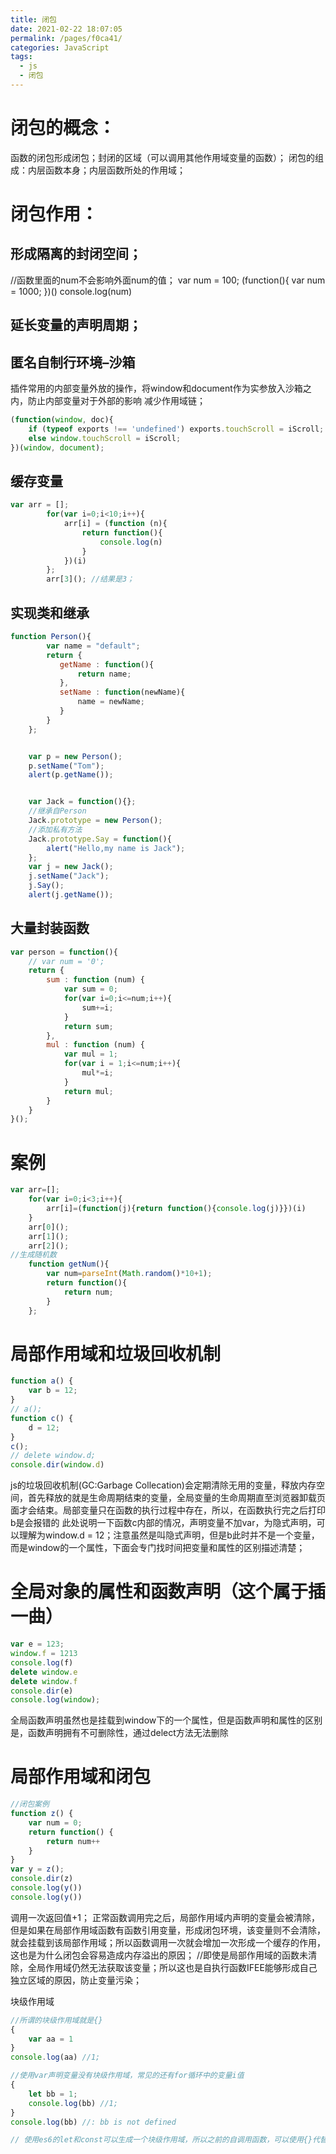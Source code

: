 ```yaml
---
title: 闭包
date: 2021-02-22 18:07:05
permalink: /pages/f0ca41/
categories: JavaScript
tags:
  - js
  - 闭包
---
```

# 闭包的概念：
函数的闭包形成闭包；封闭的区域（可以调用其他作用域变量的函数）；
闭包的组成：内层函数本身；内层函数所处的作用域；

<!-- more -->

# 闭包作用：
## 形成隔离的封闭空间；
//函数里面的num不会影响外面num的值；
var num = 100;
(function(){
    var num = 1000;
})()
console.log(num)
## 延长变量的声明周期；
## 匿名自制行环境–沙箱
插件常用的内部变量外放的操作，将window和document作为实参放入沙箱之内，防止内部变量对于外部的影响
减少作用域链；
```js
(function(window, doc){
    if (typeof exports !== 'undefined') exports.touchScroll = iScroll;
    else window.touchScroll = iScroll;
})(window, document);
```
## 缓存变量
```js
var arr = [];
        for(var i=0;i<10;i++){
            arr[i] = (function (n){
                return function(){
                    console.log(n)
                }
            })(i)
        };
        arr[3](); //结果是3；
```
## 实现类和继承
```js
function Person(){
        var name = "default";
        return {
           getName : function(){
               return name;
           },
           setName : function(newName){
               name = newName;
           }
        }
    };


    var p = new Person();
    p.setName("Tom");
    alert(p.getName());


    var Jack = function(){};
    //继承自Person
    Jack.prototype = new Person();
    //添加私有方法
    Jack.prototype.Say = function(){
        alert("Hello,my name is Jack");
    };
    var j = new Jack();
    j.setName("Jack");
    j.Say();
    alert(j.getName());
```
## 大量封装函数
```js
var person = function(){
    // var num = '0';
    return {
        sum : function (num) {
            var sum = 0;
            for(var i=0;i<=num;i++){
                sum+=i;
            }
            return sum;
        },
        mul : function (num) {
            var mul = 1;
            for(var i = 1;i<=num;i++){
                mul*=i;
            }
            return mul;
        }
    }
}();
```
# 案例
```js
var arr=[];
    for(var i=0;i<3;i++){
        arr[i]=(function(j){return function(){console.log(j)}})(i)
    }
    arr[0]();
    arr[1]();
    arr[2]();
//生成随机数
    function getNum(){
        var num=parseInt(Math.random()*10+1);
        return function(){
            return num;
        }
    };
```


# 局部作用域和垃圾回收机制
```js
function a() {
    var b = 12;
}
// a();
function c() {
    d = 12;
}
c();
// delete window.d;
console.dir(window.d)
```
js的垃圾回收机制(GC:Garbage Collecation)会定期清除无用的变量，释放内存空间，首先释放的就是生命周期结束的变量，全局变量的生命周期直至浏览器卸载页面才会结束。局部变量只在函数的执行过程中存在，所以，在函数执行完之后打印b是会报错的
此处说明一下函数c内部的情况，声明变量不加var，为隐式声明，可以理解为window.d = 12；注意虽然是叫隐式声明，但是b此时并不是一个变量，而是window的一个属性，下面会专门找时间把变量和属性的区别描述清楚；

# 全局对象的属性和函数声明（这个属于插一曲）
```js
var e = 123;
window.f = 1213
console.log(f)
delete window.e
delete window.f
console.dir(e)
console.log(window);
```
全局函数声明虽然也是挂载到window下的一个属性，但是函数声明和属性的区别是，函数声明拥有不可删除性，通过delect方法无法删除

# 局部作用域和闭包
```js
//闭包案例
function z() {
    var num = 0;
    return function() {
        return num++
    }
}
var y = z();
console.dir(z)
console.log(y())
console.log(y())
```
调用一次返回值+1；
正常函数调用完之后，局部作用域内声明的变量会被清除，但是如果在局部作用域函数有函数引用变量，形成闭包环境，该变量则不会清除，就会挂载到该局部作用域；所以函数调用一次就会增加一次形成一个缓存的作用，这也是为什么闭包会容易造成内存溢出的原因；
//即使是局部作用域的函数未清除，全局作用域仍然无法获取该变量；所以这也是自执行函数IFEE能够形成自己独立区域的原因，防止变量污染；

块级作用域
```js
//所谓的块级作用域就是{}
{
    var aa = 1
}
console.log(aa) //1;

//使用var声明变量没有块级作用域，常见的还有for循环中的变量i值
{
    let bb = 1;
    console.log(bb) //1;
}
console.log(bb) //: bb is not defined

// 使用es6的let和const可以生成一个块级作用域，所以之前的自调用函数，可以使用{}代替
```